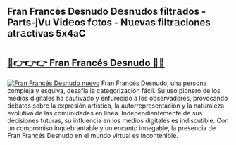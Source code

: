 ## Fran Francés Desnudo D𝚎sn𝚞dos filtr𝚊dos - Parts-jVu Vid𝚎os f𝚘tos - N𝚞evas filtr𝚊ciones atr𝚊ctivas 5x4aC

# <h2><a href="http://mb9akz.tromn.icu/?c=Fran+Franc%c3%a9s+Desnudo">🔗👉👉👉 Fran Francés Desnudo 🔗🔗</a></h2>

[![Fran Francés Desnudo nuevo](https://i.imgur.com/pEAQMta.gif)](http://mb9akz.tromn.icu/?c=Fran+Franc%c3%a9s+Desnudo)
Fran Francés Desnudo, una persona compleja y esquiva, desafía la categorización fácil. Su uso pionero de los medios digitales ha cautivado y enfurecido a los observadores, provocando debates sobre la expresión artística, la autorrepresentación y la naturaleza evolutiva de las comunidades en línea. Independientemente de sus decisiones futuras, su influencia en los medios digitales es indiscutible. Con un compromiso inquebrantable y un encanto innegable, la presencia de Fran Francés Desnudo en el mundo virtual es incontenible.
